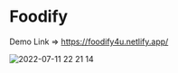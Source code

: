 # Foodify

Demo Link => https://foodify4u.netlify.app/

![2022-07-11 22 21 14](https://user-images.githubusercontent.com/97781269/178305147-09e4809d-6759-49bc-a9d3-c326b18d500f.png)
